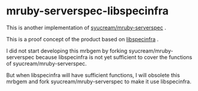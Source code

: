 # mruby-serverspec-libspecinfra

This is another implementation of [syucream/mruby-serverspec](https://github.com/syucream/mruby-serverspec) .

This is a proof concept of the product based on [libspecinfra](https://github.com/libspecinfra/specinfra) .

I did not start developing this mrbgem by forking syucream/mruby-serverspec because libspecinfra is not yet sufficient to cover the functions of syucream/mruby-serverspec.

But when libspecinfra will have sufficient functions, I will obsolete this mrbgem and fork syucream/mruby-serverspec to make it use libspecinfra.
